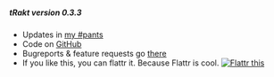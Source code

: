 ##### tRakt version 0.3.3

* Updates in [my #pants](http://pants.jemu.name//tag/trakt_shiny)
* Code on [GitHub](https://github.com/jemus42/tRakt-shiny)  
* Bugreports & feature requests go [there](https://github.com/jemus42/tRakt-shiny/issues)  
* If you like this, you can flattr it. Because Flattr is cool.
<a href="https://flattr.com/submit/auto?user_id=Jemus42&url=http%3A%2F%2Ftrakt.jemu.name" target="_blank"><img src="//api.flattr.com/button/flattr-badge-large.png" alt="Flattr this" title="Flattr this" border="0"></a>
